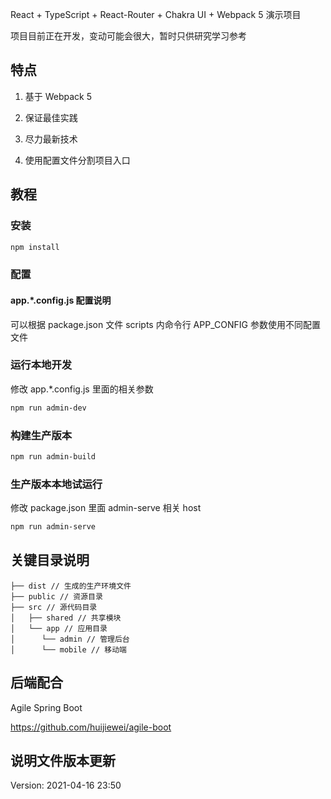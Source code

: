 React + TypeScript + React-Router + Chakra UI + Webpack 5 演示项目

项目目前正在开发，变动可能会很大，暂时只供研究学习参考

## 特点

1. 基于 Webpack 5

2. 保证最佳实践

3. 尽力最新技术

4. 使用配置文件分割项目入口

## 教程

### 安装

```bash
npm install
```

### 配置

#### app.\*.config.js 配置说明

可以根据 package.json 文件 scripts 内命令行 APP_CONFIG 参数使用不同配置文件

### 运行本地开发

修改 app.\*.config.js 里面的相关参数

```bash
npm run admin-dev
```

### 构建生产版本

```bash
npm run admin-build
```

### 生产版本本地试运行

修改 package.json 里面 admin-serve 相关 host

```bash
npm run admin-serve
```

## 关键目录说明

```
├── dist // 生成的生产环境文件
├── public // 资源目录
├── src // 源代码目录
│   ├── shared // 共享模块
│   └── app // 应用目录
│      └── admin // 管理后台
│      └── mobile // 移动端
```

## 后端配合

Agile Spring Boot

https://github.com/huijiewei/agile-boot

## 说明文件版本更新

Version: 2021-04-16 23:50
